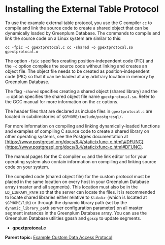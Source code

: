 # Installing the External Table Protocol 

To use the example external table protocol, you use the C compiler `cc` to compile and link the source code to create a shared object that can be dynamically loaded by Greenplum Database. The commands to compile and link the source code on a Linux system are similar to this:

`cc -fpic -c gpextprotocal.c cc -shared -o gpextprotocal.so gpextprotocal.o`

The option `-fpic` specifies creating position-independent code \(PIC\) and the `-c` option compiles the source code without linking and creates an object file. The object file needs to be created as position-independent code \(PIC\) so that it can be loaded at any arbitrary location in memory by Greenplum Database.

The flag `-shared` specifies creating a shared object \(shared library\) and the `-o` option specifies the shared object file name `gpextprotocal.so`. Refer to the GCC manual for more information on the `cc` options.

The header files that are declared as include files in `gpextprotocal.c` are located in subdirectories of `$GPHOME/include/postgresql/.`

For more information on compiling and linking dynamically-loaded functions and examples of compiling C source code to create a shared library on other operating systems, see the Postgres documentation at [https://www.postgresql.org/docs/8.4/static/xfunc-c.html\#DFUNC](https://www.postgresql.org/docs/8.4/static/xfunc-c.html#DFUNC).

The manual pages for the C compiler `cc` and the link editor `ld` for your operating system also contain information on compiling and linking source code on your system.

The compiled code \(shared object file\) for the custom protocol must be placed in the same location on every host in your Greenplum Database array \(master and all segments\). This location must also be in the `LD_LIBRARY_PATH` so that the server can locate the files. It is recommended to locate shared libraries either relative to `$libdir` \(which is located at `$GPHOME/lib`\) or through the dynamic library path \(set by the `dynamic_library_path` server configuration parameter\) on all master segment instances in the Greenplum Database array. You can use the Greenplum Database utilities gpssh and `gpscp` to update segments.

-   **[gpextprotocal.c](../../load/topics/g-gpextprotocalc.html)**  


**Parent topic:** [Example Custom Data Access Protocol](../../load/topics/g-example-custom-data-access-protocol.html)


